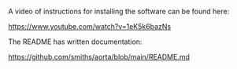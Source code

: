 A video of instructions for installing the software can be found here:

https://www.youtube.com/watch?v=1eK5k6bazNs

The README has written documentation:

https://github.com/smiths/aorta/blob/main/README.md